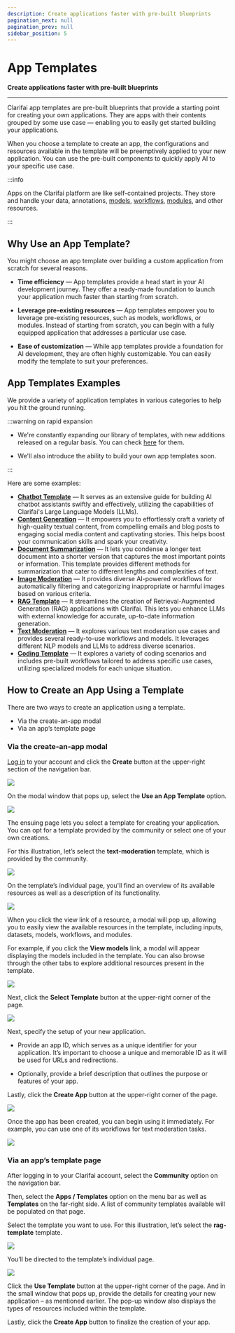 ```yaml
---
description: Create applications faster with pre-built blueprints
pagination_next: null
pagination_prev: null
sidebar_position: 5
---
```


# App Templates

**Create applications faster with pre-built blueprints**
<hr />

Clarifai app templates are pre-built blueprints that provide a starting point for creating your own applications. They are apps with their contents grouped by some use case — enabling you to easily get started building your applications. 

When you choose a template to create an app, the configurations and resources available in the template will be preemptively applied to your new application. You can use the pre-built components to quickly apply AI to your specific use case. 

:::info

Apps on the Clarifai platform are like self-contained projects. They store and handle your data, annotations, [models](https://docs.clarifai.com/portal-guide/model/), [workflows](https://docs.clarifai.com/portal-guide/workflows/working_with_workflows), [modules](https://docs.clarifai.com/portal-guide/modules/), and other resources. 

:::

## Why Use an App Template?

You might choose an app template over building a custom application from scratch for several reasons.

- **Time efficiency** — App templates provide a head start in your AI development journey. They offer a ready-made foundation to launch your application much faster than starting from scratch. 

- **Leverage pre-existing resources** — App templates empower you to leverage pre-existing resources, such as models, workflows, or modules. Instead of starting from scratch, you can begin with a fully equipped application that addresses a particular use case. 

- **Ease of customization** — While app templates provide a foundation for AI development, they are often highly customizable. You can easily modify the template to suit your preferences. 

## App Templates Examples

We provide a variety of application templates in various categories to help you hit the ground running. 

:::warning on rapid expansion

- We're constantly expanding our library of templates, with new additions released on a regular basis. You can check [here](https://clarifai.com/explore/apps?activeToggle=Templates&page=1&perPage=24) for them. 

- We'll also introduce the ability to build your own app templates soon. 

:::

Here are some examples:

- **[Chatbot Template](https://clarifai.com/clarifai/chatbot-template)** — It serves as an extensive guide for building AI chatbot assistants swiftly and effectively, utilizing the capabilities of Clarifai's Large Language Models (LLMs). 
- **[Content Generation](https://clarifai.com/clarifai/content-generation-template)** — It empowers you to effortlessly craft a variety of high-quality textual content, from compelling emails and blog posts to engaging social media content and captivating stories. This helps boost your communication skills and spark your creativity.
- **[Document Summarization](https://clarifai.com/clarifai/document-summarization)** — It lets you condense a longer text document into a shorter version that captures the most important points or information. This template provides different methods for summarization that cater to different lengths and complexities of text. 
- **[Image Moderation](https://clarifai.com/clarifai/image-moderation)** — It provides diverse AI-powered workflows for automatically filtering and categorizing inappropriate or harmful images based on various criteria.
- **[RAG Template](https://clarifai.com/clarifai/rag-template)** — It streamlines the creation of Retrieval-Augmented Generation (RAG) applications with Clarifai. This lets you enhance LLMs with external knowledge for accurate, up-to-date information generation. 
- **[Text Moderation](https://clarifai.com/clarifai/text-moderation)** — It explores various text moderation use cases and provides several ready-to-use workflows and models. It leverages different NLP models and LLMs to address diverse scenarios.
- **[Coding Template](https://clarifai.com/clarifai/coding-template)** — It explores a variety of coding scenarios and includes pre-built workflows tailored to address specific use cases, utilizing specialized models for each unique situation.

## How to Create an App Using a Template

There are two ways to create an application using a template. 

- Via the create-an-app modal
- Via an app’s template page

### Via the create-an-app modal

[Log in]( https://clarifai.com/login) to your account and click the **Create** button at the upper-right section of the navigation bar. 

![](/img/others/app-template-1.png)

On the modal window that pops up, select the **Use an App Template** option. 

![](/img/others/app-template-2.png)

The ensuing page lets you select a template for creating your application. You can opt for a template provided by the community or select one of your own creations.

For this illustration, let’s select the **text-moderation** template, which is provided by the community. 

![](/img/others/app-template-3.png)

On the template’s individual page, you'll find an overview of its available resources as well as a description of its functionality. 

![](/img/others/app-template-3-1.png)

When you click the view link of a resource, a modal will pop up, allowing you to easily view the available resources in the template, including inputs, datasets, models, workflows, and modules.

For example, if you click the **View models** link, a modal will appear displaying the models included in the template. You can also browse through the other tabs to explore additional resources present in the template.

![](/img/others/app-template-3-2.png)

Next, click the **Select Template** button at the upper-right corner of the page. 

![](/img/others/app-template-4.png)

Next, specify the setup of your new application. 

- Provide an app ID, which serves as a unique identifier for your application. It’s important to choose a unique and memorable ID as it will be used for URLs and redirections. 

- Optionally, provide a brief description that outlines the purpose or features of your app. 

Lastly, click the **Create App** button at the upper-right corner of the page. 

![](/img/others/app-template-5.png)

Once the app has been created, you can begin using it immediately. For example, you can use one of its workflows for text moderation tasks. 

![](/img/others/app-template-5-1.png)

### Via an app’s template page

After logging in to your Clarifai account, select the **Community** option on the navigation bar. 

Then, select the **Apps / Templates** option on the menu bar as well as **Templates** on the far-right side. A list of community templates available will be populated on that page. 

Select the template you want to use. For this illustration, let’s select the **rag-template** template.

![](/img/others/app-template-6.png)

You’ll be directed to the template’s individual page. 

![](/img/others/app-template-7.png)

Click the **Use Template** button at the upper-right corner of the page. And in the small window that pops up, provide the details for creating your new application – as mentioned earlier. The pop-up window also displays the types of resources included within the template.

Lastly, click the **Create App** button to finalize the creation of your app. 
